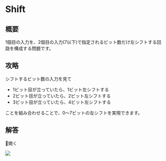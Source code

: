 # Shift

## 概要

1個目の入力を、2個目の入力(7以下)で指定されるビット数だけ左シフトする回路を構成する問題です。

## 攻略

シフトするビット数の入力を見て

- 1ビット目が立っていたら、1ビット左シフトする
- 2ビット目が立っていたら、2ビット左シフトする
- 3ビット目が立っていたら、4ビット左シフトする

ことを組み合わせることで、0～7ビットの左シフトを実現できます。

## 解答

<div class="spoiler-controller material-icons">&#xE5CF;開く</div>
<div class="spoiler">

![](https://gist.githubusercontent.com/mikecat/b64b484ee0bfa969cc1e738af31e9e58/raw/a1c69c4890513ee4394d663da1b574d77ab0b6a4/1444480_20220420200939_1.png)

</div>
